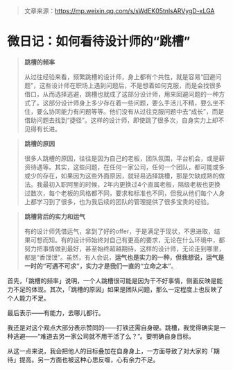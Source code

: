 > 文章来源：https://mp.weixin.qq.com/s/sWdEK05tnlsARVygD-xLGA

# 微日记：如何看待设计师的“跳槽”

> **跳槽的频率**
>
> 从过往经验来看，频繁跳槽的设计师，身上都有个共性，就是容易“回避问题”，这些设计师在职场上遇到问题后，不是想着如何克服，而是会找很多借口，从而选择逃避，跳槽也就成了这部分设计师，用来回避问题的一种方式了。这部分设计师身上多少存在着一些问题，要么手活儿不精，要么坐不住，要么协同能力有问题等等。他们没有从过往克服问题中去“成长”，而是借助问题去找到“捷径”。这样的设计师，即使跳了很多次，自身实力上却不见得有长进。

> **跳槽的原因**
>
> 很多人跳槽的原因，往往是因为自己的老板，团队氛围，平台机会，或是薪资待遇等。其实，这些问题，在任何一家公司，任何一个团队，都可能或多或少的存在，如果因为这些外面原因，就轻易选择跳槽，那是欠缺成熟的做法。我最初入职阿里的时候，2年内更换过4个直属老板，隔级老板也更换过数次，每个老板的风格都不同，要求和标准也不同，但我从他们每个人身上都学习到了很多，也为我后续的团队的管理提供了很多宝贵的经验。

> **跳槽背后的实力和运气**
>
> 有的设计师凭借运气，拿到了好的offer，于是满足于现状，不思进取，结果可想而知。有的设计师始终对自己有更高的要求，无论在什么环境中，都努力把事情做到最好，甚至始终超越期待，这样的设计师，无论走到哪里，都是“香馍馍”。虽然，有人会说，**运气也是实力的一种，但我想说，运气是一时的“可遇不可求”，实力才是我们一直的“立命之本”**。

首先，「跳槽的频率」说明，一个人跳槽很可能是因为干不好事情，侧面反映是能力不足的体现。其次，「跳槽的原因」如果是团队问题，那么一定程度上也反映了个人能力不足。

最后表示——有能力，去哪儿都行。



我还是对这个观点大部分表示赞同的——打铁还需自身硬。跳槽，我觉得确实是一种逃避——“难道去另一家公司就不用干活了么？”。要明确自身目标。

从这一点来说，我会把他人的目标叠加在自身身上，一方面导致了对大家的「期待」提高。另一方面也被这种心思反噬，心有余力不足。